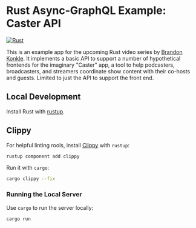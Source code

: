 # Rust Async-GraphQL Example: Caster API

[<img alt="Rust" src="https://img.shields.io/badge/rust-2018-a72145?logo=rust&style=flat" />](https://www.rust-lang.org/)

This is an example app for the upcoming Rust video series by [Brandon Konkle](https://github.com/bkonkle). It implements a basic API to support a number of hypothetical frontends for the imaginary "Caster" app, a tool to help podcasters, broadcasters, and streamers coordinate show content with their co-hosts and guests. Limited to just the API to support the front end.

## Local Development

Install Rust with [rustup](https://rustup.rs/).

## Clippy

For helpful linting rools, install [Clippy](https://github.com/rust-lang/rust-clippy) with `rustup`:

```sh
rustup component add clippy
```

Run it with `cargo`:

```sh
cargo clippy --fix
```

### Running the Local Server

Use `cargo` to run the server locally:

```sh
cargo run
```

